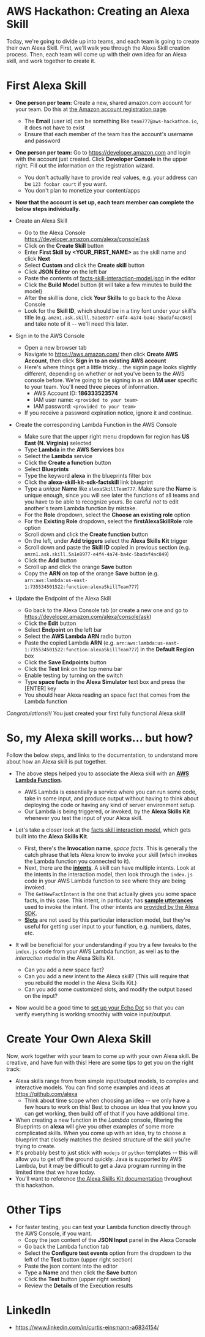 # AWS Hackathon: Creating an Alexa Skill

Today, we're going to divide up into teams, and each team is going to create their own Alexa Skill.  First, we'll walk you through the Alexa Skill creation process.  Then, each team will come up with their own idea for an Alexa skill, and work together to create it.

# First Alexa Skill

* **One person per team:** Create a new, shared amazon.com account for your team.  Do this at [the Amazon account registration page](https://www.amazon.com/ap/register?openid.pape.max_auth_age=0&openid.identity=http%3A%2F%2Fspecs.openid.net%2Fauth%2F2.0%2Fidentifier_select&pageId=usflex&ignoreAuthState=1&openid.return_to=https%3A%2F%2Fwww.amazon.com%2F%3F_encoding%3DUTF8%26ref_%3Dnav_ya_signin&prevRID=4CN21QYBVVZRQBNGEQZ7&openid.assoc_handle=usflex&openid.mode=checkid_setup&openid.ns.pape=http%3A%2F%2Fspecs.openid.net%2Fextensions%2Fpape%2F1.0&prepopulatedLoginId=&failedSignInCount=0&openid.claimed_id=http%3A%2F%2Fspecs.openid.net%2Fauth%2F2.0%2Fidentifier_select&openid.ns=http%3A%2F%2Fspecs.openid.net%2Fauth%2F2.0).

  * The **Email** (user id) can be something like `team777@aws-hackathon.io`, it does not have to exist
  * Ensure that each member of the team has the account's username and password

* **One person per team:** Go to https://developer.amazon.com and login with the account just created.   Click **Developer Console** in the upper right.  Fill out the information on the registration wizard.

  * You don't actually have to provide real values, e.g. your address can be `123 foobar court` if you want.
  * You don't plan to monetize your content/apps

* **Now that the account is set up, each team member can complete the below steps individually.**

* Create an Alexa Skill
  * Go to the Alexa Console https://developer.amazon.com/alexa/console/ask 
  * Click on the **Create Skill** button
  * Enter **First Skill by <YOUR_FIRST_NAME>** as the skill name and click **Next**
  * Select **Custom** and click the **Create skill** button
  * Click **JSON Editor** on the left bar
  * Paste the contents of [facts-skill-interaction-model.json](https://raw.githubusercontent.com/curtiseinsmann/alexa-hackathon/master/facts-skill-interaction-model.json) in the editor
  * Click the **Build Model** button (it will take a few minutes to build the model)
  * After the skill is done, click **Your Skills** to go back to the Alexa Console
  * Look for the **Skill ID**, which should be in a tiny font under your skill's title (e.g. `amzn1.ask.skill.5a1e8977-e4f4-4a74-ba4c-5badaf4ac849`) and take note of it -- we'll need this later.

* Sign in to the AWS Console
  * Open a new browser tab
  * Navigate to https://aws.amazon.com/ then click **Create AWS Account**, then click **Sign in to an existing AWS account**
  * Here's where things get a little tricky... the signin page looks slightly different, depending on whether or not you've been to the AWS console before.  We're going to be signing in as an **IAM user** specific to your team.  You'll need three pieces of information.
    * AWS Account ID: **186333523574**
    * IAM user name: `<provided to your team>`
    * IAM password: `<provided to your team>`
  * If you receive a password expiration notice, ignore it and continue.

* Create the corresponding Lambda Function in the AWS Console
  * Make sure that the upper right menu dropdown for region has **US East (N. Virginia)** selected
  * Type **Lambda** in the **AWS Services** box
  * Select the **Lambda** service
  * Click the **Create a function** button
  * Select **Blueprints**
  * Type the keyword **alexa** in the blueprints filter box
  * Click the **alexa-skill-kit-sdk-factskill** link blueprint
  * Type a *unique* **Name** like `alexaSkillTeam777`. Make sure the **Name** is unique enough, since you will see later the functions of all teams and you have to be able to recognize yours. Be careful *not* to edit another's team Lambda function by mistake.
  * For the **Role** dropdown, select the **Choose an existing role** option
  * For the **Existing Role** dropdown, select the **firstAlexaSkillRole** role option
  * Scroll down and click the **Create function** button
  * On the left, under **Add triggers** select the **Alexa Skills Kit** trigger
  * Scroll down and paste the **Skill ID** copied in previous section (e.g. `amzn1.ask.skill.5a1e8977-e4f4-4a74-ba4c-5badaf4ac849`)
  * Click the **Add** button
  * Scroll up and click the orange **Save** button
  * Copy the **ARN** on top of the orange **Save** button (e.g. `arn:aws:lambda:us-east-1:735534501522:function:alexaSkillTeam777`)
  

* Update the Endpoint of the Alexa Skill
  * Go back to the Alexa Console tab (or create a new one and go to https://developer.amazon.com/alexa/console/ask)
  * Click the **Edit** button
  * Select **Endpoint** on the left bar
  * Select the **AWS Lambda ARN** radio button
  * Paste the copied Lambda **ARN** (e.g. `arn:aws:lambda:us-east-1:735534501522:function:alexaSkillTeam777`) in the **Default Region** box
  * Click the **Save Endpoints** button
  * Click the **Test** link on the top menu bar
  * Enable testing by turning on the switch
  * Type **space facts** in the **Alexa Simulator** text box and press the [ENTER] key
  * You should hear Alexa reading an space fact that comes from the Lambda function
  
*Congratulations!!!* You just created your first fully functional Alexa skill!

# So, my Alexa skill works... but how?

Follow the below steps, and links to the documentation, to understand more about how an Alexa skill is put together.

* The above steps helped you to associate the Alexa skill with an [**AWS Lambda Function**](https://aws.amazon.com/lambda/).  
  * AWS Lambda is essentially a service where you can run some code, take in some input, and produce output without having to think about deploying the code or having any kind of server environment setup.
  * Our Lambda is being triggered, or invoked, by the **Alexa Skills Kit** whenever you test the input of your Alexa skill.

* Let's take a closer look at the [facts skill interaction model](https://raw.githubusercontent.com/curtiseinsmann/alexa-hackathon/master/facts-skill-interaction-model.json), which gets built into the **Alexa Skills Kit**.
  * First, there's the **Invocation name**, *space facts*.  This is generally the catch phrase that lets Alexa know to invoke your skill (which invokes the Lambda function you connected to it).
  * Next, there are the [**intents**](https://developer.amazon.com/docs/custom-skills/create-the-interaction-model-for-your-skill.html#intents-and-slots).  A skill can have multiple intents.  Look at the intents in the interaction model, then look through the `index.js` code in your AWS Lambda function to see where they are being invoked.
  * The `GetNewFactIntent` is the one that actually gives you some space facts, in this case.  This intent, in particular, has [**sample utterances**](https://developer.amazon.com/docs/custom-skills/create-the-interaction-model-for-your-skill.html#sample-utterances) used to invoke the intent.  The other intents are [provided by the Alexa SDK](https://developer.amazon.com/docs/custom-skills/implement-the-built-in-intents.html#implement-built-in).
  * [**Slots**](https://developer.amazon.com/docs/custom-skills/slot-type-reference.html) are not used by this particular interaction model, but they're useful for getting user input to your function, e.g. numbers, dates, etc.

* It will be beneficial for your understanding if you try a few tweaks to the `index.js` code from your AWS Lambda function, as well as to the *interaction model* in the Alexa Skills Kit.  
  * Can you add a new space fact?
  * Can you add a new intent to the Alexa skill? (This will require that you rebuild the model in the Alexa Skills Kit.)
  * Can you add some customized slots, and modify the output based on the input?

* Now would be a good time to [set up your Echo Dot](https://www.amazon.com/gp/help/customer/display.html/ref=aw?ie=UTF8&nodeId=201994280) so that you can verify everything is working smoothly with voice input/output.

# Create Your Own Alexa Skill

Now, work together with your team to come up with your own Alexa skill.  Be creative, and have fun with this!  Here are some tips to get you on the right track:

* Alexa skills range from from simple input/output models, to complex and interactive models.  You can find some examples and ideas at https://github.com/alexa
  * Think about time scope when choosing an idea -- we only have a few hours to work on this!  Best to choose an idea that you know you can get working, then build off of that if you have additional time.
* When creating a new function in the *Lambda* console, filtering the Blueprints on **alexa** will give you other examples of some more complicated skills.  When you come up with an idea, try to choose a blueprint that closely matches the desired structure of the skill you're trying to create.
* It's probably best to just stick with `nodejs` or `python` templates -- this will allow you to get off the ground quickly.  Java is supported by AWS Lambda, but it may be difficult to get a Java program running in the limited time that we have today.
* You'll want to reference [the Alexa Skills Kit documentation](https://developer.amazon.com/docs/ask-overviews/build-skills-with-the-alexa-skills-kit.html) throughout this hackathon.

# Other Tips

* For faster testing, you can test your Lambda function directly through the AWS Console, if you want.
  * Copy the json content of the **JSON Input** panel in the Alexa Console
  * Go back the Lambda function tab
  * Select the **Configure test events** option from the dropdown to the left of the **Test** button (upper right section)
  * Paste the json content into the editor
  * Type a **Name** and then click the **Save** button
  * Click the **Test** button (upper right section)
  * Review the **Details** of the Execution results

# LinkedIn

* https://www.linkedin.com/in/curtis-einsmann-a6834154/  
